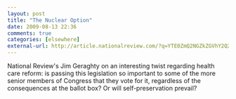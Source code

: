 ```yaml
---
layout: post  
title: "The Nuclear Option"  
date: 2009-08-13 22:36  
comments: true  
categories: [elsewhere]
external-url: http://article.nationalreview.com/?q=YTE0ZmQ2NGZkZGVhY2Q2Mzg3OWNiMzhmMTg4MzU5NWY=&amp;w=MA==
---
```


National Review's Jim Geraghty on an interesting twist regarding health care reform: is passing this legislation so important to some of the more senior members of Congress that they vote for it, regardless of the consequences at the ballot box? Or will self-preservation prevail?

